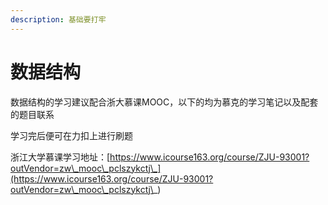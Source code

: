 ```yaml
---
description: 基础要打牢
---
```


# 数据结构

数据结构的学习建议配合浙大慕课MOOC，以下的均为慕克的学习笔记以及配套的题目联系

学习完后便可在力扣上进行刷题

浙江大学慕课学习地址：[https://www.icourse163.org/course/ZJU-93001?outVendor=zw\_mooc\_pclszykctj\_](https://www.icourse163.org/course/ZJU-93001?outVendor=zw\_mooc\_pclszykctj\_)

